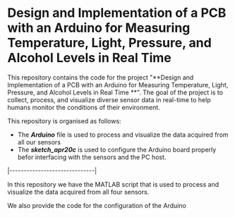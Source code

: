 # Design and Implementation of a PCB with an Arduino for Measuring Temperature, Light, Pressure, and Alcohol Levels in Real Time

This repository contains the code for the project "**Design and Implementation of a PCB with an Arduino for Measuring Temperature, Light, Pressure, and Alcohol Levels in Real Time
**". The goal of the project is to collect, process, and visualize diverse sensor data in real-time to help humans monitor the conditions of their environment.

This repository is organised as follows:
- The ***Arduino*** file is used to process and visualize the data acquired from all our sensors
- The ***sketch_apr20c*** is used to configure the Arduino board properly befor interfacing with the sensors and the PC host.

|------------------------------|

In this repository we have the MATLAB script that is used to process and visualize the data acquired from all four sensors.

We also provide the code for the configuration of the Arduino
